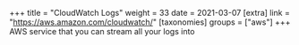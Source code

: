 +++
title = "CloudWatch Logs"
weight = 33
date = 2021-03-07
[extra]
link = "https://aws.amazon.com/cloudwatch/"
[taxonomies]
groups = ["aws"]
+++
AWS service that you can stream all your logs into

